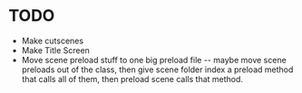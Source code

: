 # TODO
  - Make cutscenes
  - Make Title Screen
  - Move scene preload stuff to one big preload file -- maybe move scene preloads out of the class, then give scene folder index a preload method that calls all of them, then preload scene calls that method.